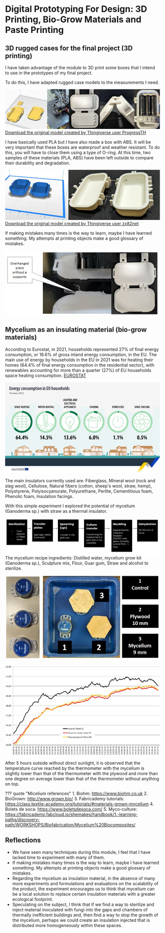 # **Digital Prototyping For Design: 3D Printing, Bio-Grow Materials and Paste Printing**


## 3D rugged cases for the final project (3D printing)

I have taken advantage of the module to 3D print some boxes that I intend to use in the prototypes of my final project.

To do this, I have adapted rugged case models to the measurements I need.

![Printing boxes](../../images/T2_DP4D_3DRuggedCase.JPG)
[Download the original model created by Thingiverse user ProgressTH](../../files/Water%20Resistant%20Case%20V2%20-%204555276.zip)

I have basically used PLA but I have also made a box with ABS. It will be very important that these boxes are waterproof and weather resistant. To do this, you will have to close them using a type of O-ring. At this time, two samples of these materials (PLA, ABS) have been left outside to compare their durability and degradation.

![Printing boxes 2](../../images/T2_DP4D_3DRuggedCase2.JPG)
[Download the original model created by Thingiverse user zx82net](../../files/customizable-rugged-waterproof-box20190121-2900-190m3e9.zip)

If making mistakes many times is the way to learn, maybe I have learned something. My attempts at printing objects make a good glossary of mistakes.

![Overhanged piece with out a support and thin connection](../../images/T2_DP4D_OverhangedPiece.gif)


## Mycelium as an insulating material (bio-grow materials)
According to Eurostat, in 2021, households represented 27% of final energy consumption, or 18.6% of gross inland energy consumption, in the EU. The main use of energy by households in the EU in 2021 was for heating their homes (64.4% of final energy consumption in the residential sector), with renewables accounting for more than a quarter (27%) of EU households space heating consumption. [EUROSTAT](https://ec.europa.eu/eurostat/statistics-explained/index.php?title=Energy_consumption_in_households)

![Energy consumption in EU households](../../images/T2_EnergyComsumtion_SE_article_Households_2021.png)

The main insulators currently used are: Fiberglass, Mineral wool (rock and slag wool), Cellulose, Natural fibers  (cotton, sheep's wool, straw, hemp), Polystyrene, Polyisocyanurate, Polyurethane, Perlite, Cementitious foam, Phenolic foam, Insulation facings.

With this simple experiment I explored the potential of mycelium (Ganoderma sp.) with straw as a thermal insulator.

![Grow materials flow](../../images/T2_DP4D_GrowMaterialsFlow.JPG)
The mycelium recipe ingredients: Distilled water, mycelium grow kit (Ganoderma sp.), Sculpture mix, Flour, Guar gum, Straw and alcohol to sterilize.

![Insulation test](../../images/T2_DP4D_InsulatingTestInstallation.JPG)

![Insulation test results](../../images/T2_DP4D_InsulatingComparison.JPG)

After 5 hours outside without direct sunlight, it is observed that the temperature curve reached by the thermometer with the mycelium is slightly lower than that of the thermometer with the plywood and more than one degree on average lower than that of the thermometer without anything on top.


??? quote "Micelium references"
    1. Biohm: https://www.biohm.co.uk
    2. BioGrown: http://www.grown.bio/
    3. Fabricademy tutorials: https://class.textile-academy.org/tutorials/#materials-grown-mycelium
    4. Bolets de soca: https://www.boletsdesoca.com/
    5. Myco-culture: https://fabricademy.fabcloud.io/shemakes/handbook/1.-learning-paths/discovery-path/WORKSHOPS/Biofabrication/Mycelium%20Biocomposites/


## Reflections

- We have seen many techniques during this module, I feel that I have lacked time to experiment with many of them.
- If making mistakes many times is the way to learn, maybe I have learned something. My attempts at printing objects make a good glossary of mistakes.
- Regarding the mycelium as insulation material, in the absence of many more experiments and formulations and evaluations on the scalability of the product, the experiment encourages us to think that mycelium can be a local solution to replace certain insulation materials with a greater ecological footprint.
- Speculating on the subject, I think that if we find a way to sterilize and inject material inoculated with fungi into the gaps and chambers of thermally inefficient buildings and, then find a way to stop the growth of the mycelium, perhaps we could create an insulation injected that is distributed more homogeneously within these spaces.
